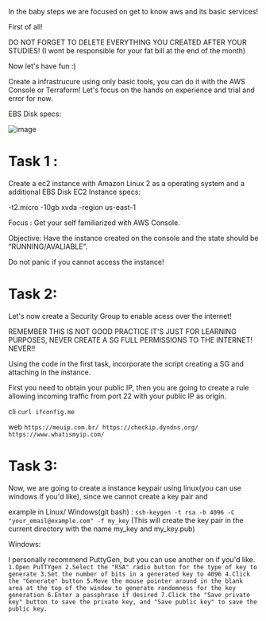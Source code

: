 In the baby steps we are focused on get to know aws and its basic services!


First of all! 

DO NOT FORGET TO DELETE EVERYTHING YOU CREATED AFTER YOUR STUDIES!
(I wont be responsible for your fat bill at the end of the month)

Now let's have fun :) 

Create a infrastrucure using only basic tools, you can do it with the AWS Console or Terraform!
Let's focus on the hands on experience and trial and error for now.

EBS Disk specs:

![image](https://user-images.githubusercontent.com/40150118/185254293-b902f2cb-b221-4f73-ac9f-a3b97d17bcc4.png)


# Task 1 :
Create a ec2 instance with Amazon Linux 2 as a operating system and a additional EBS Disk 
EC2 Instance specs: 

-t2.micro
-10gb xvda
-region us-east-1

Focus : Get your self familiarized with AWS Console.

Objective: Have the instance created on the console and the state should be "RUNNING/AVALIABLE".

Do not panic if you cannot access the instance!


# Task 2:

Let's now create a Security Group to enable acess over the internet!

REMEMBER THIS IS NOT GOOD PRACTICE IT'S JUST FOR LEARNING PURPOSES, NEVER CREATE A SG FULL PERMISSIONS TO THE INTERNET! NEVER!!

Using the code in the first task, incorporate the script creating a SG and attaching in the instance.

First you need to obtain your public IP, then you are going to create a rule allowing incoming traffic from port 22 with your public IP as origin.

cli
`
curl ifconfig.me
`

web
`
https://meuip.com.br/
https://checkip.dyndns.org/
https://www.whatismyip.com/ 
`



# Task 3:

Now, we are going to create a instance keypair using linux(you can use windows if you'd like), since we cannot create a key pair and

example in Linux/ Windows(git bash) : 
`
ssh-keygen -t rsa -b 4096 -C "your_email@example.com" -f my_key
`
(This will create the key pair in the current directory with the name my_key and my_key.pub)

Windows:

I personally recommend PuttyGen, but you can use another on if you'd like.
`
1.Open PuTTYgen
2.Select the "RSA" radio button for the type of key to generate
3.Set the number of bits in a generated key to 4096
4.Click the "Generate" button
5.Move the mouse pointer around in the blank area at the top of the window to generate randomness for the key generation
6.Enter a passphrase if desired
7.Click the "Save private key" button to save the private key, and "Save public key" to save the public key.
`



